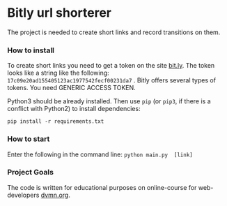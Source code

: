 # Bitly url shorterer

The project is needed to create short links and record transitions on them.

### How to install

To create short links you need to get a token on the site [bit.ly](https://bit.ly/). The token looks like a string like the following: `17c09e20ad155405123ac1977542fecf00231da7` . Bitly offers several types of tokens. You need GENERIC ACCESS TOKEN.

Python3 should be already installed. 
Then use `pip` (or `pip3`, if there is a conflict with Python2) to install dependencies:
```
pip install -r requirements.txt
```

### How to start

Enter the following in the command line: `python main.py  [link]`



### Project Goals

The code is written for educational purposes on online-course for web-developers [dvmn.org](https://dvmn.org/).